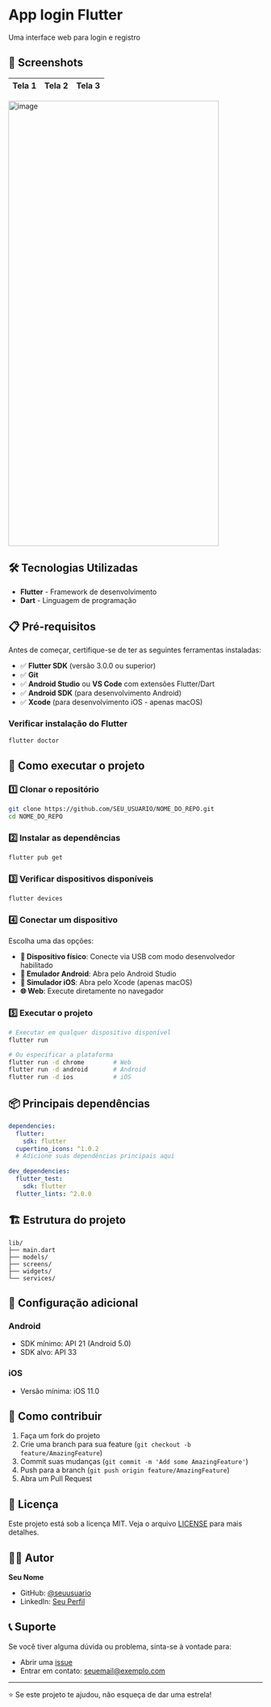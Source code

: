 # App login Flutter

Uma interface web  para login e registro



## 📱 Screenshots
<!-- Adicione capturas de tela do seu app aqui -->
| Tela 1 | Tela 2 | Tela 3 |
|--------|--------|--------|
<img width="417" height="880" alt="image" src="https://github.com/user-attachments/assets/6953156c-911c-4a93-a0c4-900d610e1373" />



## 🛠️ Tecnologias Utilizadas

- **Flutter** - Framework de desenvolvimento
- **Dart** - Linguagem de programação

## 📋 Pré-requisitos

Antes de começar, certifique-se de ter as seguintes ferramentas instaladas:

- ✅ **Flutter SDK** (versão 3.0.0 ou superior)
- ✅ **Git**
- ✅ **Android Studio** ou **VS Code** com extensões Flutter/Dart
- ✅ **Android SDK** (para desenvolvimento Android)
- ✅ **Xcode** (para desenvolvimento iOS - apenas macOS)

### Verificar instalação do Flutter
```bash
flutter doctor
```

## 🚀 Como executar o projeto

### 1️⃣ Clonar o repositório
```bash
git clone https://github.com/SEU_USUARIO/NOME_DO_REPO.git
cd NOME_DO_REPO
```

### 2️⃣ Instalar as dependências
```bash
flutter pub get
```

### 3️⃣ Verificar dispositivos disponíveis
```bash
flutter devices
```

### 4️⃣ Conectar um dispositivo
Escolha uma das opções:
- **📱 Dispositivo físico**: Conecte via USB com modo desenvolvedor habilitado
- **🤖 Emulador Android**: Abra pelo Android Studio
- **🍎 Simulador iOS**: Abra pelo Xcode (apenas macOS)
- **🌐 Web**: Execute diretamente no navegador

### 5️⃣ Executar o projeto
```bash
# Executar em qualquer dispositivo disponível
flutter run

# Ou especificar a plataforma
flutter run -d chrome        # Web
flutter run -d android       # Android  
flutter run -d ios           # iOS
```

## 📦 Principais dependências

```yaml
dependencies:
  flutter:
    sdk: flutter
  cupertino_icons: ^1.0.2
  # Adicione suas dependências principais aqui
  
dev_dependencies:
  flutter_test:
    sdk: flutter
  flutter_lints: ^2.0.0
```

## 🏗️ Estrutura do projeto

```
lib/
├── main.dart
├── models/
├── screens/
├── widgets/
└── services/
```

## 🔧 Configuração adicional

### Android
- SDK mínimo: API 21 (Android 5.0)
- SDK alvo: API 33

### iOS  
- Versão mínima: iOS 11.0

## 🤝 Como contribuir

1. Faça um fork do projeto
2. Crie uma branch para sua feature (`git checkout -b feature/AmazingFeature`)
3. Commit suas mudanças (`git commit -m 'Add some AmazingFeature'`)
4. Push para a branch (`git push origin feature/AmazingFeature`)
5. Abra um Pull Request

## 📝 Licença

Este projeto está sob a licença MIT. Veja o arquivo [LICENSE](LICENSE) para mais detalhes.

## 👨‍💻 Autor

**Seu Nome**
- GitHub: [@seuusuario](https://github.com/seuusuario)
- LinkedIn: [Seu Perfil](https://linkedin.com/in/seuperfil)

## 📞 Suporte

Se você tiver alguma dúvida ou problema, sinta-se à vontade para:
- Abrir uma [issue](https://github.com/SEU_USUARIO/NOME_DO_REPO/issues)
- Entrar em contato: seuemail@exemplo.com

---

⭐ Se este projeto te ajudou, não esqueça de dar uma estrela!
